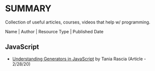 # SUMMARY

Collection of useful articles, courses, videos that help w/ programming.

Name | Author | Resource Type | Published Date

## JavaScript

- [Understanding Generators in JavaScript](https://www.digitalocean.com/community/tutorials/understanding-generators-in-javascript) by Tania Rascia (Article - 2/28/20)